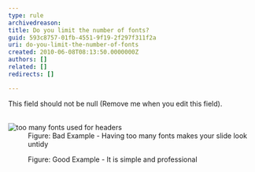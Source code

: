 ```yaml
---
type: rule
archivedreason: 
title: Do you limit the number of fonts?
guid: 593c8757-01fb-4551-9f19-2f297f311f2a
uri: do-you-limit-the-number-of-fonts
created: 2010-06-08T08:13:50.0000000Z
authors: []
related: []
redirects: []

---
```



This field should not be null (Remove me when you edit this field).
<br><excerpt class='endintro'></excerpt><br>

  <dl>
    <dt><img class="ms-rteCustom-ImageArea" alt="too many fonts used for headers" src="http&#58;//www.ssw.com.au/ssw/Standards/Rules/Images/BadLimitFont.jpg" /> </dt>
    <dd class="ms-rteCustom-FigureBad">Figure&#58; Bad Example - Having too many fonts makes your slide look untidy </dd>
</dl>
<dl>
    <dt><img alt="" class="ms-rteCustom-ImageArea" src="http&#58;//www.ssw.com.au/ssw/Standards/Rules/Images/GoodLimitFont.jpg" /> </dt>
    <dd class="ms-rteCustom-FigureGood">Figure&#58; Good Example - It is simple and professional </dd>
</dl>



